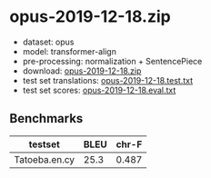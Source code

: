 # opus-2019-12-18.zip

* dataset: opus
* model: transformer-align
* pre-processing: normalization + SentencePiece
* download: [opus-2019-12-18.zip](https://object.pouta.csc.fi/OPUS-MT-dev/en-cy/opus-2019-12-18.zip)
* test set translations: [opus-2019-12-18.test.txt](https://object.pouta.csc.fi/OPUS-MT-dev/en-cy/opus-2019-12-18.test.txt)
* test set scores: [opus-2019-12-18.eval.txt](https://object.pouta.csc.fi/OPUS-MT-dev/en-cy/opus-2019-12-18.eval.txt)

## Benchmarks

| testset               | BLEU  | chr-F |
|-----------------------|-------|-------|
| Tatoeba.en.cy 	| 25.3 	| 0.487 |

